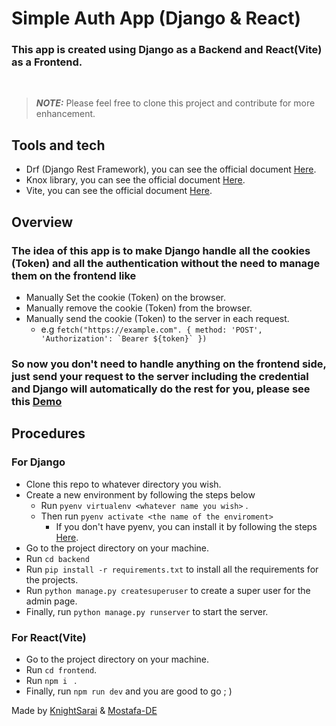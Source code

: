 # Simple Auth App (Django & React)

### This app is created using Django as a Backend and React(Vite) as a Frontend.
&nbsp;
>**_NOTE:_** Please feel free to clone this project and contribute for more enhancement.


## Tools and tech
- Drf (Django Rest Framework), you can see the official document [Here](https://www.django-rest-framework.org/).
- Knox library, you can see the official document [Here](https://james1345.github.io/django-rest-knox/auth/).
- Vite, you can see the official document [Here](https://vitejs.dev/guide/).

## Overview 
### The idea of this app is to make Django handle all the cookies (Token) and all the authentication without the need to manage them on the frontend like
- Manually Set the cookie (Token) on the browser.
- Manually remove the cookie (Token) from the browser.
- Manually send the cookie (Token) to the server in each request.
  - e.g ``` fetch("https://example.com". { method: 'POST', 'Authorization': `Bearer ${token}` }) ```
### So now you don't need to handle anything on the frontend side, just send your request to the server including the credential and Django will automatically do the rest for you, please see this [Demo](https://demoauth-gamma.vercel.app/)

## Procedures

### For Django
- Clone this repo to whatever directory you wish.
- Create a new environment by following the steps below
  - Run ``` pyenv virtualenv <whatever name you wish> ``` .
  - Then run ``` pyenv activate <the name of the enviroment> ```
    - If you don't have pyenv, you can install it by following the steps [Here](https://github.com/pyenv/pyenv).
- Go to the project directory on your machine.
- Run ``` cd backend ```
- Run ``` pip install -r requirements.txt ``` to install all the requirements for the projects.
- Run ``` python manage.py createsuperuser ``` to create a super user for the admin page.
- Finally, run ``` python manage.py runserver ``` to start the server.

### For React(Vite)
- Go to the project directory on your machine.
- Run ``` cd frontend ```.
- Run ``` npm i  ``` .
- Finally, run ``` npm run dev ``` and you are good to go ; )

Made by [KnightSarai](https://github.com/knightSarai) & [Mostafa-DE](https://github.com/Mostafa-DE)
